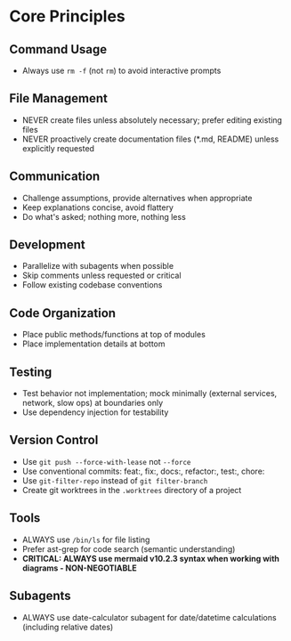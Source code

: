 # Core Principles

## Command Usage

- Always use `rm -f` (not `rm`) to avoid interactive prompts

## File Management

- NEVER create files unless absolutely necessary; prefer editing existing files
- NEVER proactively create documentation files (\*.md, README) unless explicitly requested

## Communication

- Challenge assumptions, provide alternatives when appropriate
- Keep explanations concise, avoid flattery
- Do what's asked; nothing more, nothing less

## Development

- Parallelize with subagents when possible
- Skip comments unless requested or critical
- Follow existing codebase conventions

## Code Organization

- Place public methods/functions at top of modules
- Place implementation details at bottom

## Testing

- Test behavior not implementation; mock minimally (external services, network, slow ops) at boundaries only
- Use dependency injection for testability

## Version Control

- Use `git push --force-with-lease` not `--force`
- Use conventional commits: feat:, fix:, docs:, refactor:, test:, chore:
- Use `git-filter-repo` instead of `git filter-branch`
- Create git worktrees in the `.worktrees` directory of a project

## Tools

- ALWAYS use `/bin/ls` for file listing
- Prefer ast-grep for code search (semantic understanding)
- **CRITICAL: ALWAYS use mermaid v10.2.3 syntax when working with diagrams - NON-NEGOTIABLE**

## Subagents

- ALWAYS use date-calculator subagent for date/datetime calculations (including relative dates)
